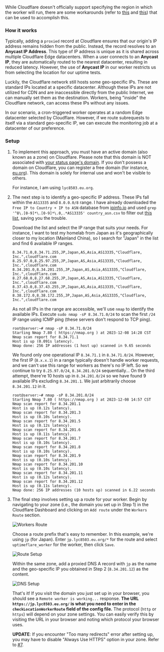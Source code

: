 While Cloudflare doesn't officially support specifying the region in which the worker will run, there are some workarounds (refer to [this](https://community.cloudflare.com/t/how-to-run-workers-on-specific-datacenter-colos/385851) and [this](https://community.cloudflare.com/t/how-to-force-region-in-cloudflare-workers/557016)) that can be used to accomplish this.

### How it works

Typically, adding a `proxied` record at Cloudflare ensures that our origin's IP address remains hidden from the public. Instead, the record resolves to an **Anycast IP Address**. This type of IP address is unique as it is shared across multiple Cloudflare Edge datacenters. When a user connects to an **Anycast IP**, they are automatically routed to the nearest datacenter, resulting in reduced latency. However, the use of **Anycast IP** in our worker restricts us from selecting the location for our uptime tests.

Luckily, the Cloudflare network still hosts some geo-specific IPs. These are standard IPs located at a specific datacenter. Although these IPs are not utilized for CDN and are inaccessible directly from the public Internet, we can manually set them as the destination. Workers, being "inside" the Cloudflare network, can access these IPs without any issues.

In our scenario, a cron-triggered worker operates at a random Edge datacenter selected by Cloudflare. However, if we route subrequests to itself via a standard geo-specific IP, we can execute the monitoring job at a datacenter of our preference.


### Setup

1. To implement this approach, you must have an active domain (also known as a zone) on Cloudflare. Please note that this domain is NOT associated with [your status page's domain](https://github.com/lyc8503/UptimeFlare/wiki/Use-your-own-domain-for-status-page-with-CNAME). If you don't possess a domain on Cloudflare, you can register a free domain (for instance, [eu.org](https://nic.eu.org/)). This domain is solely for internal use and won't be visible to others.

   For instance, I am using `lyc8503.eu.org`.

2. The next step is to identify a geo-specific IP address. These IPs fall within the `AS13335` and `8.0.0.0/8` range. I have already downloaded the `Free IP to Country + IP to ASN` database from [ipinfo.io](https://ipinfo.io/) and used `grep '^8\.[0-9]*\.[0-9]*\.0,.*AS13335' country_asn.csv` to filter out [this list](https://github.com/lyc8503/UptimeFlare/files/13610226/cloudflare_ip.txt), saving you the trouble.

   Download the list and select the IP range that suits your needs. For instance, I want to test my homelab from Japan as it's geographically closer to my location (Mainland China), so I search for "Japan" in the list and find 6 available IP ranges.

   ```
   8.34.71.0,8.34.71.255,JP,Japan,AS,Asia,AS13335,"Cloudflare, Inc.",cloudflare.com
   8.25.97.0,8.25.97.255,JP,Japan,AS,Asia,AS13335,"Cloudflare, Inc.",cloudflare.com
   8.34.201.0,8.34.201.255,JP,Japan,AS,Asia,AS13335,"Cloudflare, Inc.",cloudflare.com
   8.27.68.0,8.27.68.255,JP,Japan,AS,Asia,AS13335,"Cloudflare, Inc.",cloudflare.com
   8.37.43.0,8.37.43.255,JP,Japan,AS,Asia,AS13335,"Cloudflare, Inc.",cloudflare.com
   8.38.172.0,8.38.172.255,JP,Japan,AS,Asia,AS13335,"Cloudflare, Inc.",cloudflare.com
   ```

   As not all IPs in the range are accessible, we'll use `nmap` to identify the available IPs. Execute `sudo nmap -sP 8.34.71.0/24` to scan the first `/24` IP range using ICMP ping (these servers don't respond to TCP ping).

   ```
   root@server:~# nmap -sP 8.34.71.0/24
   Starting Nmap 7.80 ( https://nmap.org ) at 2023-12-08 14:28 CST
   Nmap scan report for 8.34.71.1
   Host is up (0.091s latency).
   Nmap done: 256 IP addresses (1 host up) scanned in 9.65 seconds
   ```
   
   We found only one operational IP `8.34.71.1` in `8.34.71.0/24`. However, the first IP (`8.x.x.1`) in a range typically doesn't handle worker requests, and we can't use this range for workers as there's no IP left. So we continue to try `8.25.97.0/24`, `8.34.201.0/24` sequentially... On the third attempt, there're 10 hosts up in `8.34.201.0/24` so we have found 9 available IPs excluding `8.34.201.1`. We just arbitrarily choose `8.34.201.12` in it.

   ```
   root@server:~# nmap -sP 8.34.201.0/24
   Starting Nmap 7.80 ( https://nmap.org ) at 2023-12-08 14:57 CST
   Nmap scan report for 8.34.201.1
   Host is up (0.12s latency).
   Nmap scan report for 8.34.201.3
   Host is up (0.10s latency).
   Nmap scan report for 8.34.201.5
   Host is up (0.12s latency).
   Nmap scan report for 8.34.201.6
   Host is up (0.11s latency).
   Nmap scan report for 8.34.201.7
   Host is up (0.10s latency).
   Nmap scan report for 8.34.201.8
   Host is up (0.10s latency).
   Nmap scan report for 8.34.201.9
   Host is up (0.10s latency).
   Nmap scan report for 8.34.201.10
   Host is up (0.10s latency).
   Nmap scan report for 8.34.201.11
   Host is up (0.12s latency).
   Nmap scan report for 8.34.201.12
   Host is up (0.11s latency).
   Nmap done: 256 IP addresses (10 hosts up) scanned in 6.22 seconds
   ```

3. The final step involves setting up a route for your worker. Begin by navigating to your zone (i.e., the domain you set up in Step 1) in the Cloudflare Dashboard and clicking on `Add route` under the `Workers Route` section.

   ![Workers Route](https://github.com/lyc8503/UptimeFlare/assets/36782264/a654e4f7-01f0-432c-bbfa-104f8e32370e)

   Choose a route prefix that's easy to remember. In this example, we're using `jp` (for Japan). Enter `jp.lyc8503.eu.org/*` for the route and select `uptimeflare_worker` for the worker, then click `Save`.

   ![Route Setup](https://github.com/lyc8503/UptimeFlare/assets/36782264/d2b8f91c-ad3a-4540-8d77-eadeb69baa38)

   Within the same zone, add a proxied DNS A record with `jp` as the name and the geo-specific IP you obtained in Step 2 (`8.34.201.12`) as the content.

   ![DNS Setup](https://github.com/lyc8503/UptimeFlare/assets/36782264/5d74a6de-34df-445a-875a-c4490f3256a1)

   That's it! If you visit the domain you just set up in your browser, you should see a `Remote worker is working...` response. **The URL `https://jp.lyc8503.eu.org/` is what you need to enter in the `checkLocationWorkerRoute` field of the config file.** The protocol (`http` or `https`) will depend on your zone settings. You can easily verify this by visiting the URL in your browser and noting which protocol your browser uses.

   **UPDATE**: If you encounter "Too many redirects" error after setting up, you may have to disable "Always Use HTTPS" option in your zone. Refer to [#7](https://github.com/lyc8503/UptimeFlare/issues/7).

